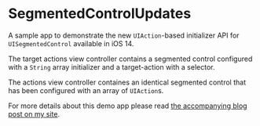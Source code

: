 # SegmentedControlUpdates

A sample app to demonstrate the new `UIAction`-based initializer API for
`UISegmentedControl` available in iOS 14.

The target actions view controller contains a segmented control configured with
a `String` array initializer and a target-action with a selector.

The actions view controller containes an identical segmented control that has
been configured with an array of `UIAction`s.

For more details about this demo app please read [the accompanying blog post on
my site][0].

[0]: https://prathamesh.xyz/blog/2020/6/25/exploring-the-new-uisegmentedcontrol-initializer-available-in-ios-14